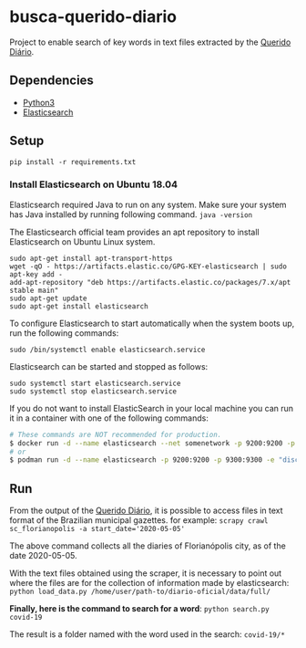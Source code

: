 # busca-querido-diario
Project to enable search of key words in text files extracted by the [Querido Diário](https://github.com/okfn-brasil/diario-oficial).

## Dependencies
- [Python3](https://www.python.org/)
- [Elasticsearch](https://www.elastic.co/)

## Setup
`pip install -r requirements.txt`

### Install Elasticsearch on Ubuntu 18.04
Elasticsearch required Java to run on any system. Make sure your system has Java installed by running following command.
`java -version`

The Elasticsearch official team provides an apt repository to install Elasticsearch on Ubuntu Linux system.
```
sudo apt-get install apt-transport-https
wget -qO - https://artifacts.elastic.co/GPG-KEY-elasticsearch | sudo apt-key add -
add-apt-repository "deb https://artifacts.elastic.co/packages/7.x/apt stable main"
sudo apt-get update
sudo apt-get install elasticsearch
```
To configure Elasticsearch to start automatically when the system boots up, run the following commands:

`sudo /bin/systemctl enable elasticsearch.service`

Elasticsearch can be started and stopped as follows:
```
sudo systemctl start elasticsearch.service
sudo systemctl stop elasticsearch.service
```
If you do not want to install ElasticSearch in your local machine you can run it in a container with one of the
following commands:

```bash
# These commands are NOT recommended for production. 
$ docker run -d --name elasticsearch --net somenetwork -p 9200:9200 -p 9300:9300 -e "discovery.type=single-node" elasticsearch:7.7.1
# or
$ podman run -d --name elasticsearch -p 9200:9200 -p 9300:9300 -e "discovery.type=single-node" elasticsearch:7.7.1
```

## Run
From the output of the [Querido Diário](https://github.com/okfn-brasil/diario-oficial), it is possible to access files in text format of the Brazilian municipal gazettes. for example:
`scrapy crawl sc_florianopolis -a start_date='2020-05-05'`

The above command collects all the diaries of Florianópolis city, as of the date 2020-05-05.

With the text files obtained using the scraper, it is necessary to point out where the files are for the collection of information made by elasticsearch:
`python load_data.py /home/user/path-to/diario-oficial/data/full/`

**Finally, here is the command to search for a word**:
`python search.py covid-19`

The result is a folder named with the word used in the search: `covid-19/*`
